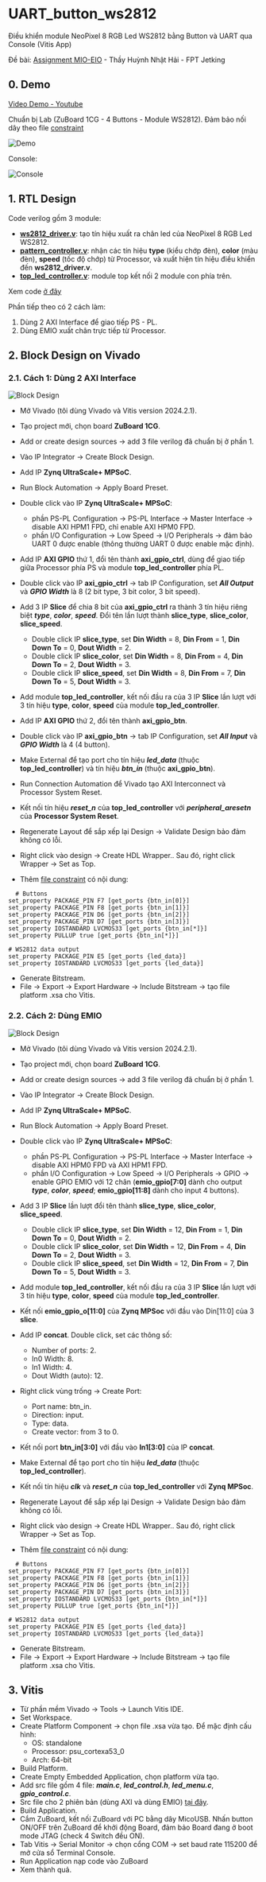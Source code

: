 # UART_button_ws2812

Điều khiển module NeoPixel 8 RGB Led WS2812 bằng Button và UART qua Console (Vitis App)

Đề bài: [Assignment MIO-EIO](Assigment_MIO-EIO.pdf) - Thầy Huỳnh Nhật Hải - FPT Jetking

## 0. Demo
 
[Video Demo - Youtube](https://youtu.be/NjMW7L0Sqqs)

Chuẩn bị Lab (ZuBoard 1CG - 4 Buttons - Module WS2812). Đảm bảo nối dây theo file [constraint](pins.xdc)

![Demo](images/lab_2.jpg)

Console:

![Console](images/console.png)

## 1. RTL Design
Code verilog gồm 3 module: 
- [**ws2812_driver.v**](verilog/ws2812_driver.v): tạo tín hiệu xuất ra chân led của NeoPixel 8 RGB Led WS2812.
- [**pattern_controller.v**](verilog/pattern_controller.v): nhận các tín hiệu **type** (kiểu chớp đèn), **color** (màu đèn), **speed** (tốc độ chớp) từ Processor, và xuất hiện tín hiệu điều khiển đến **ws2812_driver.v**.
- [**top_led_controller.v**](verilog/top_led_controller.v): module top kết nối 2 module con phía trên.

Xem code [ở đây](verilog/)

Phần tiếp theo có 2 cách làm:
1. Dùng 2 AXI Interface để giao tiếp PS - PL.
2. Dùng EMIO xuất chân trực tiếp từ Processor.

## 2. Block Design on Vivado
### 2.1. Cách 1: Dùng 2 AXI Interface

![Block Design](images/diagram1_AXI.png)

- Mở Vivado (tôi dùng Vivado và Vitis version 2024.2.1).
- Tạo project mới, chọn board **ZuBoard 1CG**.
- Add or create design sources -> add 3 file verilog đã chuẩn bị ở phần 1.
- Vào IP Integrator -> Create Block Design.
  
- Add IP **Zynq UltraScale+ MPSoC**.
- Run Block Automation -> Apply Board Preset.
- Double click vào IP **Zynq UltraScale+ MPSoC**:
  + phần PS-PL Configuration -> PS-PL Interface -> Master Interface -> disable AXI HPM1 FPD, chỉ enable AXI HPM0 FPD.
  + phần I/O Configuration -> Low Speed -> I/O Peripherals -> đảm bảo UART 0 được enable (thông thường UART 0 được enable mặc định).
    
- Add IP **AXI GPIO** thứ 1, đổi tên thành **axi_gpio_ctrl**, dùng để giao tiếp giữa Processor phía PS và module **top_led_controller** phía PL.
- Double click vào IP **axi_gpio_ctrl** -> tab IP Configuration, set ***All Output*** và ***GPIO Width*** là 8 (2 bit type, 3 bit color, 3 bit speed).
  
- Add 3 IP **Slice** để chia 8 bit của **axi_gpio_ctrl** ra thành 3 tín hiệu riêng biệt ***type***, ***color***, ***speed***. Đổi tên lần lượt thành **slice_type**, **slice_color**, **slice_speed**.
  + Double click IP **slice_type**, set **Din Width** = 8, **Din From** = 1, **Din Down To** = 0, **Dout Width** = 2.
  + Double click IP **slice_color**, set **Din Width** = 8, **Din From** = 4, **Din Down To** = 2, **Dout Width** = 3.
  + Double click IP **slice_speed**, set **Din Width** = 8, **Din From** = 7, **Din Down To** = 5, **Dout Width** = 3.
 
- Add module **top_led_controller**, kết nối đầu ra của 3 IP **Slice** lần lượt với 3 tín hiệu **type**, **color**, **speed** của module **top_led_controller**.

- Add IP **AXI GPIO** thứ 2, đổi tên thành **axi_gpio_btn**.
- Double click vào IP **axi_gpio_btn** -> tab IP Configuration, set ***All Input*** và ***GPIO Width*** là 4 (4 button).

- Make External để tạo port cho tín hiệu ***led_data*** (thuộc **top_led_controller**) và tín hiệu ***btn_in*** (thuộc **axi_gpio_btn**).

- Run Connection Automation để Vivado tạo AXI Interconnect và Processor System Reset.
- Kết nối tín hiệu ***reset_n*** của **top_led_controller** với ***peripheral_aresetn*** của **Processor System Reset**.
- Regenerate Layout để sắp xếp lại Design -> Validate Design bảo đảm không có lỗi.
- Right click vào design -> Create HDL Wrapper.. Sau đó, right click Wrapper -> Set as Top.
- Thêm [file constraint](pins.xdc) có nội dung:
  
```
  # Buttons
set_property PACKAGE_PIN F7 [get_ports {btn_in[0]}]
set_property PACKAGE_PIN F8 [get_ports {btn_in[1]}]
set_property PACKAGE_PIN D6 [get_ports {btn_in[2]}]
set_property PACKAGE_PIN D7 [get_ports {btn_in[3]}]
set_property IOSTANDARD LVCMOS33 [get_ports {btn_in[*]}]
set_property PULLUP true [get_ports {btn_in[*]}]

# WS2812 data output
set_property PACKAGE_PIN E5 [get_ports {led_data}]
set_property IOSTANDARD LVCMOS33 [get_ports {led_data}]
```

- Generate Bitstream.
- File -> Export -> Export Hardware -> Include Bitstream -> tạo file platform .xsa cho Vitis.

### 2.2. Cách 2: Dùng EMIO

![Block Design](images/diagram2_emio.png)

- Mở Vivado (tôi dùng Vivado và Vitis version 2024.2.1).
- Tạo project mới, chọn board **ZuBoard 1CG**.
- Add or create design sources -> add 3 file verilog đã chuẩn bị ở phần 1.
- Vào IP Integrator -> Create Block Design.
  
- Add IP **Zynq UltraScale+ MPSoC**.
- Run Block Automation -> Apply Board Preset.
- Double click vào IP **Zynq UltraScale+ MPSoC**:
  + phần PS-PL Configuration -> PS-PL Interface -> Master Interface -> disable AXI HPM0 FPD và AXI HPM1 FPD.
  + phần I/O Configuration -> Low Speed -> I/O Peripherals -> GPIO -> enable GPIO EMIO với 12 chân (**emio_gpio[7:0]** dành cho output ***type***, ***color***, ***speed***; **emio_gpio[11:8]** dành cho input 4 buttons).
     
- Add 3 IP **Slice** lần lượt đổi tên thành **slice_type**, **slice_color**, **slice_speed**.
  + Double click IP **slice_type**, set **Din Width** = 12, **Din From** = 1, **Din Down To** = 0, **Dout Width** = 2.
  + Double click IP **slice_color**, set **Din Width** = 12, **Din From** = 4, **Din Down To** = 2, **Dout Width** = 3.
  + Double click IP **slice_speed**, set **Din Width** = 12, **Din From** = 7, **Din Down To** = 5, **Dout Width** = 3.
 
- Add module **top_led_controller**, kết nối đầu ra của 3 IP **Slice** lần lượt với 3 tín hiệu **type**, **color**, **speed** của module **top_led_controller**.
- Kết nối **emio_gpio_o[11:0]** của **Zynq MPSoc** với đầu vào Din[11:0] của 3 **slice**.

- Add IP **concat**. Double click, set các thông số:
  + Number of ports: 2.
  + In0 Width: 8.
  + In1 Width: 4.
  + Dout Width (auto): 12.
  
- Right click vùng trống -> Create Port:
  + Port name: btn_in.
  + Direction: input.
  + Type: data.
  + Create vector: from 3 to 0.
    
- Kết nối port **btn_in[3:0]** với đầu vào **In1[3:0]** của IP **concat**.
- Make External để tạo port cho tín hiệu ***led_data*** (thuộc **top_led_controller**).
- Kết nối tín hiệu ***clk*** và ***reset_n*** của **top_led_controller** với **Zynq MPSoc**.
- Regenerate Layout để sắp xếp lại Design -> Validate Design bảo đảm không có lỗi.
- Right click vào design -> Create HDL Wrapper.. Sau đó, right click Wrapper -> Set as Top.
- Thêm [file constraint](pins.xdc) có nội dung:
  
```
  # Buttons
set_property PACKAGE_PIN F7 [get_ports {btn_in[0]}]
set_property PACKAGE_PIN F8 [get_ports {btn_in[1]}]
set_property PACKAGE_PIN D6 [get_ports {btn_in[2]}]
set_property PACKAGE_PIN D7 [get_ports {btn_in[3]}]
set_property IOSTANDARD LVCMOS33 [get_ports {btn_in[*]}]
set_property PULLUP true [get_ports {btn_in[*]}]

# WS2812 data output
set_property PACKAGE_PIN E5 [get_ports {led_data}]
set_property IOSTANDARD LVCMOS33 [get_ports {led_data}]
```

- Generate Bitstream.
- File -> Export -> Export Hardware -> Include Bitstream -> tạo file platform .xsa cho Vitis.

## 3. Vitis
- Từ phần mềm Vivado -> Tools -> Launch Vitis IDE.
- Set Workspace.
- Create Platform Component -> chọn file .xsa vừa tạo. Để mặc định cấu hình:
  + OS: standalone
  + Processor: psu_cortexa53_0
  + Arch: 64-bit
- Build Platform.
- Create Empty Embedded Application, chọn platform vừa tạo.
- Add src file gồm 4 file: ***main.c***, ***led_control.h***, ***led_menu.c***, ***gpio_control.c***.
- Src file cho 2 phiên bản (dùng AXI và dùng EMIO) [tại đây](vitis_app/).
- Build Application.
- Cắm ZuBoard, kết nối ZuBoard với PC bằng dây MicoUSB. Nhấn button ON/OFF trên ZuBoard để khởi động Board, đảm bảo Board đang ở boot mode JTAG (check 4 Switch đều ON).
- Tab Vitis -> Serial Monitor -> chọn cổng COM -> set baud rate 115200 để mở cửa sổ Terminal Console.
- Run Application nạp code vào ZuBoard
- Xem thành quả.
